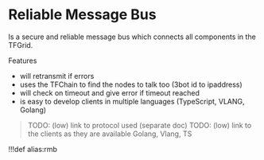 # Reliable Message Bus

Is a secure and reliable message bus which connects all components in the TFGrid.

Features

- will retransmit if errors
- uses the TFChain to find the nodes to talk too (3bot id to ipaddress)
- will check on timeout and give error if timeout reached
- is easy to develop clients in multiple languages (TypeScript, VLANG, Golang)

> TODO: (low) link to protocol used (separate doc)
> TODO: (low) link to the clients as they are available Golang, Vlang, TS


!!!def alias:rmb

